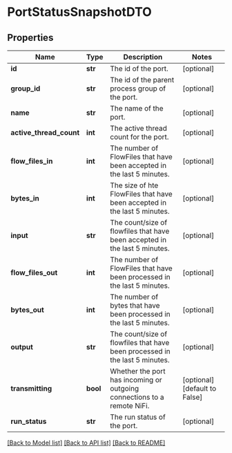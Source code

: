 # PortStatusSnapshotDTO

## Properties
Name | Type | Description | Notes
------------ | ------------- | ------------- | -------------
**id** | **str** | The id of the port. | [optional] 
**group_id** | **str** | The id of the parent process group of the port. | [optional] 
**name** | **str** | The name of the port. | [optional] 
**active_thread_count** | **int** | The active thread count for the port. | [optional] 
**flow_files_in** | **int** | The number of FlowFiles that have been accepted in the last 5 minutes. | [optional] 
**bytes_in** | **int** | The size of hte FlowFiles that have been accepted in the last 5 minutes. | [optional] 
**input** | **str** | The count/size of flowfiles that have been accepted in the last 5 minutes. | [optional] 
**flow_files_out** | **int** | The number of FlowFiles that have been processed in the last 5 minutes. | [optional] 
**bytes_out** | **int** | The number of bytes that have been processed in the last 5 minutes. | [optional] 
**output** | **str** | The count/size of flowfiles that have been processed in the last 5 minutes. | [optional] 
**transmitting** | **bool** | Whether the port has incoming or outgoing connections to a remote NiFi. | [optional] [default to False]
**run_status** | **str** | The run status of the port. | [optional] 

[[Back to Model list]](../README.md#documentation-for-models) [[Back to API list]](../README.md#documentation-for-api-endpoints) [[Back to README]](../README.md)


